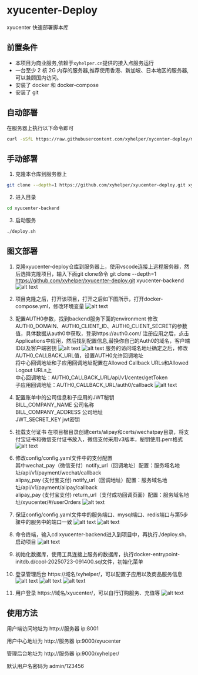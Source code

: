 # xyucenter-Deploy

xyucenter 快速部署脚本库




## 前置条件
- 本项目为商业服务,依赖于`xyhelper.cn`提供的接入点服务运行
- 一台至少 2 核 2G 内存的服务器,推荐使用香港、新加坡、日本地区的服务器,可以兼顾国内访问。
- 安装了 docker 和 docker-compose
- 安装了 git



## 自动部署

在服务器上执行以下命令即可

```bash
curl -sSfL https://raw.githubusercontent.com/xyhelper/xycenter-deploy/master/quick-install.sh | bash

```

## 手动部署

1. 克隆本仓库到服务器上

```bash
git clone --depth=1 https://github.com/xyhelper/xyucenter-deploy.git xyucenter-backend
```

2. 进入目录

```bash
cd xyucenter-backend
```

3. 启动服务

```bash
./deploy.sh
```

## 图文部署

1. 克隆xyucenter-deploy仓库到服务器上，使用vscode连接上远程服务器，然后选择克隆项目，输入下面git clone命令
   git clone --depth=1 https://github.com/xyhelper/xyucenter-deploy.git xyucenter-backend
   ![alt text](images/image-1.png)

2. 项目克隆之后，打开该项目，打开之后如下图所示，打开docker-compose.yml，修改环境变量
   ![alt text](images/image-2.png)

3. 配置AUTH0参数，找到backend服务下面的environment
   修改AUTH0_DOMAIN、AUTH0_CLIENT_ID、AUTH0_CLIENT_SECRET的参数值，具体数据从auth0中获取，登录https://auth0.com/
   注册应用之后，点击Applications中应用，然后找到配置信息,替换你自己的Auth0的域名，客户端ID以及客户端密钥
   ![alt text](images/image-3.png)
   ![alt text](images/image-4.png)
   服务的访问域名地址确定之后，修改AUTH0_CALLBACK_URL值，设置AUTH0允许回调地址  
   将中心回调地址和子应用回调地址配置在Allowed Callback URLs和Allowed Logout URLs上  
   中心回调地址：AUTH0_CALLBACK_URL/api/v1/center/getToken  
   子应用回调地址：AUTH0_CALLBACK_URL/auth0/callback
   ![alt text](images/image-5.png)

4. 配置账单中的公司信息和子应用的JWT秘钥  
   BILL_COMPANY_NAME      公司名称  
   BILL_COMPANY_ADDRESS   公司地址  
   JWT_SECRET_KEY         jwt密钥

5. 挂载支付证书
   在项目根目录创建certs/alipay和certs/wechatpay目录，将支付宝证书和微信支付证书放入，微信支付采用v3版本，秘钥使用.pem格式
   ![alt text](images/image-9.png)

6. 修改config/config.yaml文件中的支付配置  
   其中wechat_pay（微信支付）notify_url（回调地址）配置：服务域名地址/api/v1/payment/wechat/callback  
      alipay_pay (支付宝支付) notify_url（回调地址）配置：服务域名地址/api/v1/payment/alipay/callback  
      alipay_pay (支付宝支付) return_url（支付成功回调页面）配置：服务域名地址/xyucenter/#/userOrders
   ![alt text](images/image-10.png)

7. 保证config/config.yaml文件中的服务端口、mysql端口、redis端口与第5步骤中的服务中的端口一致
   ![alt text](images/image-11.png)
   ![alt text](images/image-12.png)

8. 命令终端，输入cd xyucenter-backend进入到项目中，再执行./deploy.sh，启动项目
   ![alt text](images/image-13.png)

9. 初始化数据库，使用工具连接上服务的数据库，执行docker-entrypoint-initdb.d/cool-20250723-091400.sql文件，初始化菜单

10. 登录管理后台 https://域名/xyhelper/，可以配置子应用以及商品服务信息
   ![alt text](images/image-14.png)
   ![alt text](images/image-15.png)
   ![alt text](images/image-16.png)

11. 用户登录 https://域名/xyucenter/，可以自行订购服务、充值等
   ![alt text](images/image-17.png)

## 使用方法

用户端访问地址为 http://服务器 ip:8001

用户中心地址为 http://服务器 ip:9000/xyucenter

管理后台地址为 http://服务器 ip:9000/xyhelper/

默认用户名密码为 admin/123456


